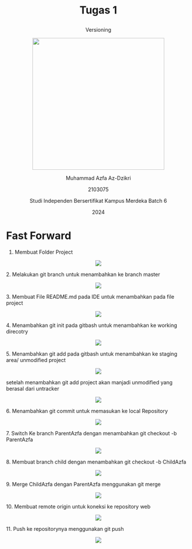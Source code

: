
# <p align = "center"> Tugas 1</p>
<p align = "center"> Versioning</p>
<p align="center">
  <img src="img_1.png" width="360px" />
</p>
<p align="center"> Muhammad Azfa Az-Dzikri </p>
<p align="center"> 2103075 </p>

<p align="center"> Studi Independen Bersertifikat Kampus Merdeka Batch 6 </p>
<p align="center"> 2024</p>

# Fast Forward
1. Membuat Folder Project
<p align="center">
  <img src="img.png" />
</p>
2. Melakukan git branch untuk menambahkan ke branch master
<p align="center">
  <img src="img_5.png" />
</p>
3. Membuat File README.md pada IDE untuk menambahkan pada file project
<p align="center">
  <img src="img_6.png" />
</p>
4. Menambahkan git init pada gitbash untuk menambahkan ke working direcotry 
<p align="center">
  <img src="img_2.png" />
</p>
5. Menambahkan git add pada gitbash untuk menambahkan ke staging area/ unmodified project
<p align="center">
  <img src="img_3.png" />
</p>
setelah menambahkan git add project akan manjadi unmodified yang berasal dari untracker
<p align="center">
  <img src="img_4.png" />
</p>
6. Menambahkan git commit untuk memasukan ke local Repository
<p align="center">
  <img src="img_7.png" />
</p>
7. Switch Ke branch ParentAzfa dengan menambahkan git checkout -b ParentAzfa
<p align="center">
  <img src="img_8.png" />
</p>
8. Membuat branch child dengan menambahkan git checkout -b ChildAzfa
<p align="center">
  <img src="img_9.png" />
</p>
9. Merge ChildAzfa dengan ParentAzfa menggunakan git merge
<p align="center">
  <img src="img_12.png" />
</p>
10. Membuat remote origin untuk koneksi ke repository web
<p align="center">
  <img src="img_10.png" />
</p>
11. Push ke repositorynya menggunakan git push
<p align="center">
  <img src="img_11.png" />
</p>